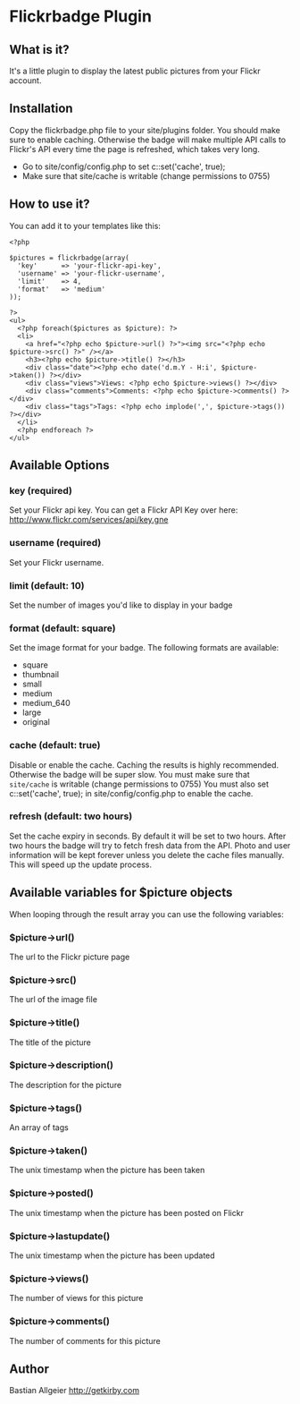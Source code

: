 # Flickrbadge Plugin

## What is it?

It's a little plugin to display the latest public pictures from your Flickr account.

## Installation 

Copy the flickrbadge.php file to your site/plugins folder.
You should make sure to enable caching. Otherwise the badge will make multiple API calls to Flickr's API every time the page is refreshed, which takes very long. 

- Go to site/config/config.php to set c::set('cache', true);
- Make sure that site/cache is writable (change permissions to 0755)

## How to use it?

You can add it to your templates like this:

    <?php 
    
    $pictures = flickrbadge(array(
      'key'      => 'your-flickr-api-key',
      'username' => 'your-flickr-username',
      'limit'    => 4,
      'format'   => 'medium'
    ));
        
    ?>
    <ul>
      <?php foreach($pictures as $picture): ?>
      <li>
        <a href="<?php echo $picture->url() ?>"><img src="<?php echo $picture->src() ?>" /></a>
        <h3><?php echo $picture->title() ?></h3>
        <div class="date"><?php echo date('d.m.Y - H:i', $picture->taken()) ?></div>
        <div class="views">Views: <?php echo $picture->views() ?></div>
        <div class="comments">Comments: <?php echo $picture->comments() ?></div>
        <div class="tags">Tags: <?php echo implode(',', $picture->tags()) ?></div>
      </li>    
      <?php endforeach ?>
    </ul>


## Available Options

### key (required)

Set your Flickr api key. You can get a Flickr API Key over here: <http://www.flickr.com/services/api/key.gne>

### username (required)

Set your Flickr username. 
	    
### limit (default: 10)

Set the number of images you'd like to display in your badge

### format (default: square)

Set the image format for your badge. The following formats are available:

- square
- thumbnail
- small
- medium 
- medium_640
- large
- original

### cache (default: true)

Disable or enable the cache. Caching the results is highly recommended. Otherwise the badge will be super slow. You must make sure that `site/cache` is writable (change permissions to 0755) You must also set c::set('cache', true); in site/config/config.php to enable the cache. 

### refresh (default: two hours)

Set the cache expiry in seconds. By default it will be set to two hours. After two hours the badge will try to fetch fresh data from the API. Photo and user information will be kept forever unless you delete the cache files manually. This will speed up the update process. 

## Available variables for $picture objects

When looping through the result array you can use the following variables:

### $picture->url()

The url to the Flickr picture page

### $picture->src()

The url of the image file

### $picture->title()

The title of the picture

### $picture->description()

The description for the picture

### $picture->tags() 

An array of tags

### $picture->taken()

The unix timestamp when the picture has been taken

### $picture->posted()

The unix timestamp when the picture has been posted on Flickr

### $picture->lastupdate()

The unix timestamp when the picture has been updated 

### $picture->views()

The number of views for this picture

### $picture->comments()

The number of comments for this picture


## Author
Bastian Allgeier
<http://getkirby.com>